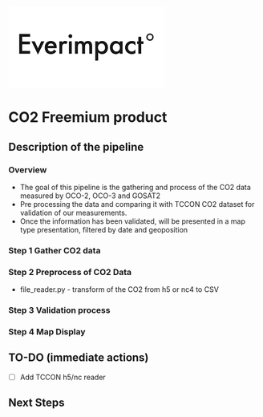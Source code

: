 ![Logo](Everimpact_logo.png)
# CO2 Freemium product 

## Description of the pipeline

### Overview

- The goal of this pipeline is the gathering and process of the CO2 data measured by OCO-2, OCO-3 and GOSAT2
- Pre processing the data and comparing it with TCCON CO2 dataset for validation of our measurements.
- Once the information has been validated, will be presented in a map type presentation, filtered by date and geoposition

### Step 1 Gather CO2 data

### Step 2 Preprocess of CO2 Data

- file_reader.py - transform of the CO2 from h5 or nc4 to CSV

### Step 3 Validation process

### Step 4 Map Display

## TO-DO (immediate actions)

- [ ] Add TCCON h5/nc reader

## Next Steps